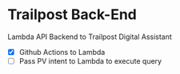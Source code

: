 # Trailpost Back-End
Lambda API Backend to Trailpost Digital Assistant
- [x] Github Actions to Lambda
- [ ] Pass PV intent to Lambda to execute query
